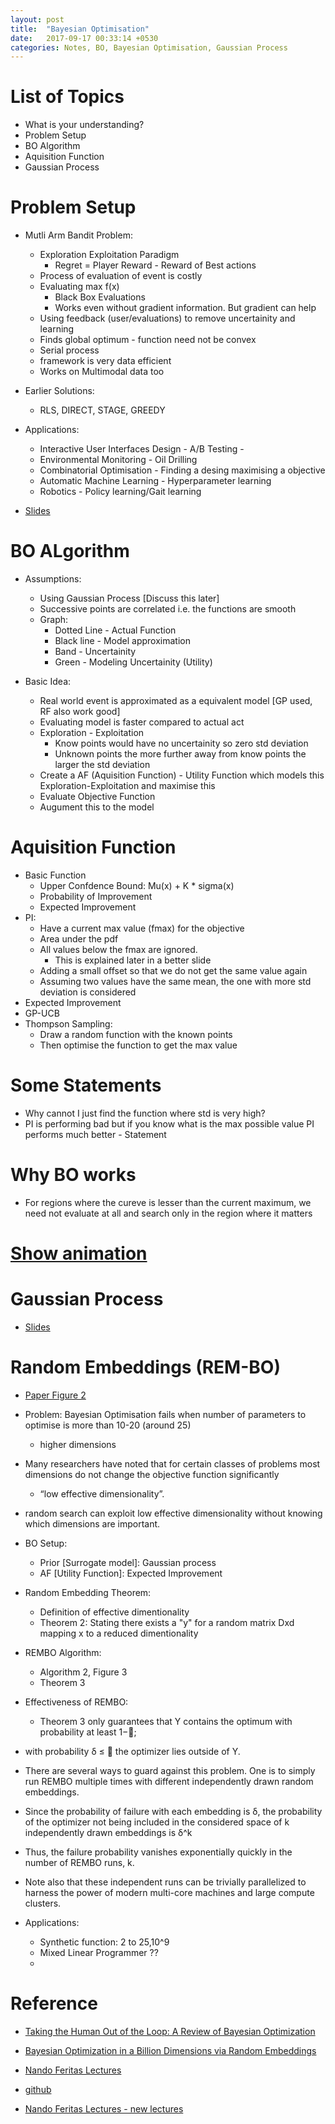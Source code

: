 ```yaml
---
layout: post
title:  "Bayesian Optimisation"
date:   2017-09-17 00:33:14 +0530
categories: Notes, BO, Bayesian Optimisation, Gaussian Process
---
```


# List of Topics

- What is your understanding?
- Problem Setup
- BO Algorithm
- Aquisition Function
- Gaussian Process

# Problem Setup

- Mutli Arm Bandit Problem:
	- Exploration Exploitation Paradigm
		- Regret = Player Reward - Reward of Best actions
	- Process of evaluation of event is costly
	- Evaluating max f(x)
		- Black Box Evaluations
		- Works even without gradient information. But gradient can help
	- Using feedback (user/evaluations) to remove uncertainity and learning
	- Finds global optimum - function need not be convex
	- Serial process
	- framework is very data efficient
	- Works on Multimodal data too

- Earlier Solutions: 
	- RLS, DIRECT, STAGE, GREEDY

- Applications:
	- Interactive User Interfaces Design - A/B Testing - 
	- Environmental Monitoring - Oil Drilling
	- Combinatorial Optimisation - Finding a desing maximising a objective
	- Automatic Machine Learning - Hyperparameter learning
	- Robotics - Policy learning/Gait learning

- [Slides](file:///Users/kannappanjayakodinitthilan/Documents/myfolder/project_devan/aws_workspace/source/talks/bo/l7.pdf)

# BO ALgorithm

- Assumptions:
	- Using Gaussian Process [Discuss this later]
	- Successive points are correlated i.e. the functions are smooth
	- Graph:
		- Dotted Line - Actual Function
		- Black line - Model approximation
		- Band - Uncertainity
		- Green - Modeling Uncertainity (Utility)


- Basic Idea:
	- Real world event is approximated as a equivalent model [GP used, RF also work good]
	- Evaluating model is faster compared to actual act
	- Exploration - Exploitation 
		- Know points would have no uncertainity so zero std deviation
		- Unknown points the more further away from know points the larger the std deviation
	- Create a AF (Aquisition Function) - Utility Function which models this Exploration-Exploitation and maximise this
	- Evaluate Objective Function
	- Augument this to the model

# Aquisition Function

- Basic Function 
	- Upper Confdence Bound: Mu(x) + K * sigma(x) 
	- Probability of Improvement
	- Expected Improvement
- PI:
	- Have a current max value (fmax) for the objective
	- Area under the pdf
	- All values below the fmax are ignored.
		- This is explained later in a better slide
	- Adding a small offset so that we do not get the same value again
	- Assuming two values have the same mean, the one with more std deviation is considered
- Expected Improvement
- GP-UCB
- Thompson Sampling:
	- Draw a random function with the known points
	- Then optimise the function to get the max value

# Some Statements
- Why cannot I just find the function where std is very high?
- PI is performing bad but if you know what is the max possible value PI performs much better - Statement

# Why BO works
- For regions where the cureve is lesser than the current maximum, we need not evaluate at all and search only in the region where it matters

# [Show animation](https://github.com/fmfn/BayesianOptimization)


# Gaussian Process
- [Slides](file:///Users/kannappanjayakodinitthilan/Documents/myfolder/project_devan/aws_workspace/source/talks/bo/l6.pdf)

# Random Embeddings (REM-BO)
- [Paper Figure 2](https://jair.org/media/4806/live-4806-9131-jair.pdf)
- Problem: Bayesian Optimisation fails when number of parameters to optimise is more than 10-20 (around 25)
	- higher dimensions
- Many researchers have noted that for certain classes of problems most dimensions do not change the objective function significantly
	- “low effective dimensionality”.
- random search can exploit low effective dimensionality without knowing which dimensions are important.

- BO Setup:
	- Prior [Surrogate model]: Gaussian process
	- AF [Utility Function]: Expected Improvement

- Random Embedding Theorem:
	- Definition of effective dimentionality
	- Theorem 2: Stating there exists a "y" for a random matrix Dxd mapping x to a reduced dimentionality
- REMBO Algorithm:
	- Algorithm 2, Figure 3
	- Theorem 3

- Effectiveness of REMBO:
	- Theorem 3 only guarantees that Y contains the optimum with probability at least 1−; 
- with probability δ ≤  the optimizer lies outside of Y. 
- There are several ways to guard against this problem. One is to simply run REMBO multiple times with different independently
drawn random embeddings. 
- Since the probability of failure with each embedding is δ, the probability of the optimizer not being included in the considered space of k independently drawn embeddings is δ^k
- Thus, the failure probability vanishes exponentially quickly in the number of REMBO runs, k.
- Note also that these independent runs can be trivially parallelized to harness the power of modern multi-core machines and large compute clusters.

- Applications:
	- Synthetic function: 2 to 25,10^9
	- Mixed Linear Programmer ??
	- 


# Reference
- [Taking the Human Out of the Loop: A Review of Bayesian Optimization](https://www.cs.ox.ac.uk/people/nando.defreitas/publications/BayesOptLoop.pdf)

- [Bayesian Optimization in a Billion Dimensions via Random Embeddings](https://jair.org/media/4806/live-4806-9131-jair.pdf)

- [Nando Feritas Lectures](http://www.cs.ubc.ca/~nando/540-2013/lectures.html)

- [github](https://github.com/fmfn/BayesianOptimization)

- [Nando Feritas Lectures - new lectures](https://www.cs.ox.ac.uk/people/nando.defreitas/machinelearning/)

